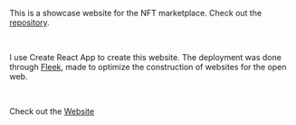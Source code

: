 This is a showcase website for the NFT marketplace. Check out the [repository](https://github.com/nmferraz/nft-market-mobile).

<br />

I use Create React App to create this website.
The deployment was done through [Fleek](https://fleek.co), made to optimize the construction of websites for the open web.

<br />

Check out the [Website](https://showcasenftmarketplace.on.fleek.co)
